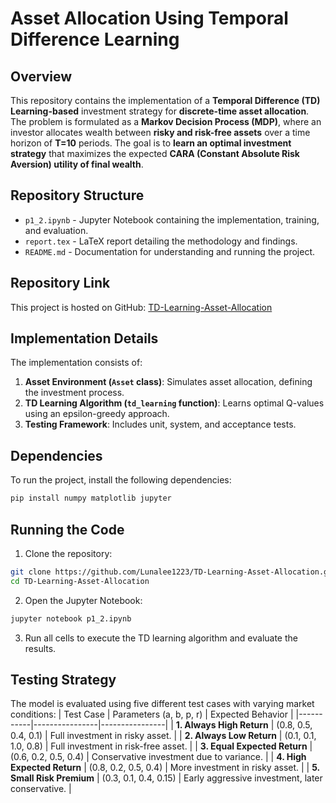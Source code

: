 # Asset Allocation Using Temporal Difference Learning

## Overview
This repository contains the implementation of a **Temporal Difference (TD) Learning-based** investment strategy for **discrete-time asset allocation**. The problem is formulated as a **Markov Decision Process (MDP)**, where an investor allocates wealth between **risky and risk-free assets** over a time horizon of **T=10** periods. The goal is to **learn an optimal investment strategy** that maximizes the expected **CARA (Constant Absolute Risk Aversion) utility of final wealth**.

## Repository Structure
- `p1_2.ipynb` - Jupyter Notebook containing the implementation, training, and evaluation.
- `report.tex` - LaTeX report detailing the methodology and findings.
- `README.md` - Documentation for understanding and running the project.

## Repository Link
This project is hosted on GitHub:
[TD-Learning-Asset-Allocation](https://github.com/Lunalee1223/TD-Learning-Asset-Allocation.git)

## Implementation Details
The implementation consists of:
1. **Asset Environment (`Asset` class)**: Simulates asset allocation, defining the investment process.
2. **TD Learning Algorithm (`td_learning` function)**: Learns optimal Q-values using an epsilon-greedy approach.
3. **Testing Framework**: Includes unit, system, and acceptance tests.

## Dependencies
To run the project, install the following dependencies:
```bash
pip install numpy matplotlib jupyter
```

## Running the Code
1. Clone the repository:
```bash
git clone https://github.com/Lunalee1223/TD-Learning-Asset-Allocation.git
cd TD-Learning-Asset-Allocation
```
2. Open the Jupyter Notebook:
```bash
jupyter notebook p1_2.ipynb
```
3. Run all cells to execute the TD learning algorithm and evaluate the results.

## Testing Strategy
The model is evaluated using five different test cases with varying market conditions:
| Test Case | Parameters (a, b, p, r) | Expected Behavior |
|-----------|----------------|----------------|
| **1. Always High Return** | (0.8, 0.5, 0.4, 0.1) | Full investment in risky asset. |
| **2. Always Low Return** | (0.1, 0.1, 1.0, 0.8) | Full investment in risk-free asset. |
| **3. Equal Expected Return** | (0.6, 0.2, 0.5, 0.4) | Conservative investment due to variance. |
| **4. High Expected Return** | (0.8, 0.2, 0.5, 0.4) | More investment in risky asset. |
| **5. Small Risk Premium** | (0.3, 0.1, 0.4, 0.15) | Early aggressive investment, later conservative. |



